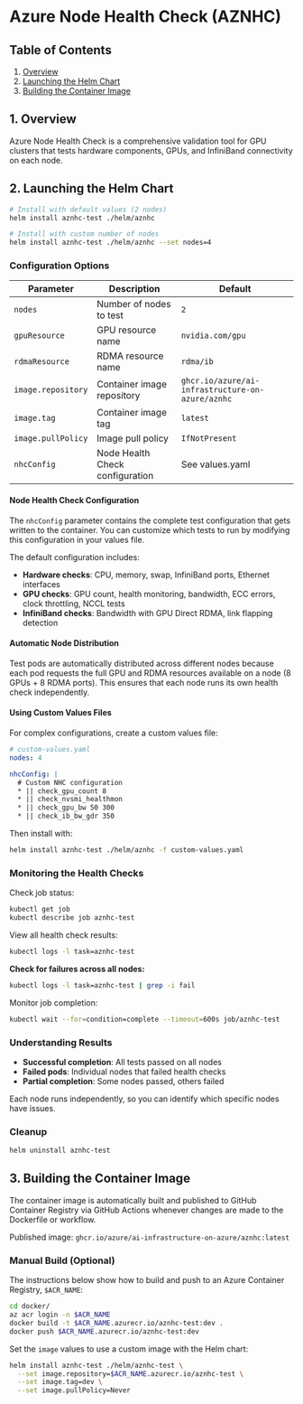 # Azure Node Health Check (AZNHC)

## Table of Contents

1. [Overview](#1-overview)
2. [Launching the Helm Chart](#2-launching-the-helm-chart)
3. [Building the Container Image](#3-building-the-container-image)

## 1. Overview

Azure Node Health Check is a comprehensive validation tool for GPU clusters that tests hardware components, GPUs, and InfiniBand connectivity on each node.

## 2. Launching the Helm Chart

```bash
# Install with default values (2 nodes)
helm install aznhc-test ./helm/aznhc

# Install with custom number of nodes
helm install aznhc-test ./helm/aznhc --set nodes=4
```

### Configuration Options

| Parameter | Description | Default |
|-----------|-------------|---------|
| `nodes` | Number of nodes to test | `2` |
| `gpuResource` | GPU resource name | `nvidia.com/gpu` |
| `rdmaResource` | RDMA resource name | `rdma/ib` |
| `image.repository` | Container image repository | `ghcr.io/azure/ai-infrastructure-on-azure/aznhc` |
| `image.tag` | Container image tag | `latest` |
| `image.pullPolicy` | Image pull policy | `IfNotPresent` |
| `nhcConfig` | Node Health Check configuration | See values.yaml |

#### Node Health Check Configuration

The `nhcConfig` parameter contains the complete test configuration that gets written to the container. You can customize which tests to run by modifying this configuration in your values file.

The default configuration includes:
- **Hardware checks**: CPU, memory, swap, InfiniBand ports, Ethernet interfaces
- **GPU checks**: GPU count, health monitoring, bandwidth, ECC errors, clock throttling, NCCL tests
- **InfiniBand checks**: Bandwidth with GPU Direct RDMA, link flapping detection

#### Automatic Node Distribution

Test pods are automatically distributed across different nodes because each pod requests the full GPU and RDMA resources available on a node (8 GPUs + 8 RDMA ports). This ensures that each node runs its own health check independently.

#### Using Custom Values Files

For complex configurations, create a custom values file:

```yaml
# custom-values.yaml
nodes: 4

nhcConfig: |
  # Custom NHC configuration
  * || check_gpu_count 8
  * || check_nvsmi_healthmon
  * || check_gpu_bw 50 300
  * || check_ib_bw_gdr 350
```

Then install with:
```bash
helm install aznhc-test ./helm/aznhc -f custom-values.yaml
```

### Monitoring the Health Checks

Check job status:
```bash
kubectl get job
kubectl describe job aznhc-test
```

View all health check results:
```bash
kubectl logs -l task=aznhc-test
```

**Check for failures across all nodes:**
```bash
kubectl logs -l task=aznhc-test | grep -i fail
```

Monitor job completion:
```bash
kubectl wait --for=condition=complete --timeout=600s job/aznhc-test
```

### Understanding Results

- **Successful completion**: All tests passed on all nodes
- **Failed pods**: Individual nodes that failed health checks
- **Partial completion**: Some nodes passed, others failed

Each node runs independently, so you can identify which specific nodes have issues.

### Cleanup

```bash
helm uninstall aznhc-test
```

## 3. Building the Container Image

The container image is automatically built and published to GitHub Container Registry via GitHub Actions whenever changes are made to the Dockerfile or workflow.

Published image: `ghcr.io/azure/ai-infrastructure-on-azure/aznhc:latest`

### Manual Build (Optional)

The instructions below show how to build and push to an Azure Container Registry, `$ACR_NAME`:

```bash
cd docker/
az acr login -n $ACR_NAME
docker build -t $ACR_NAME.azurecr.io/aznhc-test:dev .
docker push $ACR_NAME.azurecr.io/aznhc-test:dev
```

Set the `image` values to use a custom image with the Helm chart:

```bash
helm install aznhc-test ./helm/aznhc-test \
  --set image.repository=$ACR_NAME.azurecr.io/aznhc-test \
  --set image.tag=dev \
  --set image.pullPolicy=Never
```
